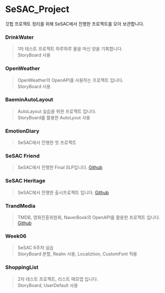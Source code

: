 # SeSAC_Project
   깃헙 프로젝트 정리를 위해 SeSAC에서 진행한 프로젝트를 모아 보관합니다.

### DrinkWater
> 1차 테스트 프로젝트 하루하루 물을 마신 양을 기록합니다.   
> StoryBoard 사용
    
### OpenWeather
> OpenWeather의 OpenAPI를 사용하는 프로젝트 입니다.   
> StoryBoard 사용
    
### BaeminAutoLayout
> AutoLayout 실습을 위한 프로젝트 입니다.   
> StoryBoard를 활용한 AutoLyout 사용
    
### EmotionDiary
> SeSAC에서 진행한 첫 프로젝트
    
### SeSAC Friend
> SeSAC에서 진행한 Final SLP입니다.
[Github](https://github.com/teiresias22/SeSACFriend.git)
    
### SeSAC Heritage
> SeSAC에서 진행한 출시프로젝트 입니다.
[Github](https://github.com/teiresias22/SeSAC.Heritage.git)
    
### TrandMedia
> TMDB, 영화진흥위원회, NaverBook의 OpenAPI를 활용한 프로젝트 입니다.
[Github](https://github.com/teiresias22/SeSAC.TrandMedia.git)
    
### Week06
> SeSAC 6주차 실습   
> StoryBoard 분할, Realm 사용, Localiztion, CustomFont 적용
    
### ShoppingList
> 2차 테스트 프로젝트, 리스트 메모앱 입니다.   
> StoryBoard, UserDefault 사용
